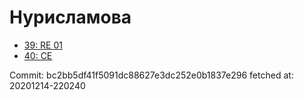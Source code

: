 # Нурисламова
- [39: RE 01](39.md)
- [40: CE](40.md)

Commit: bc2bb5df41f5091dc88627e3dc252e0b1837e296
 fetched at: 20201214-220240

